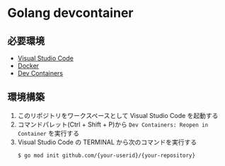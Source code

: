 Golang devcontainer
====

## 必要環境

- [Visual Studio Code](https://code.visualstudio.com/download)
- [Docker](https://docs.docker.com/get-docker/)
- [Dev Containers](https://marketplace.visualstudio.com/items?itemName=ms-vscode-remote.remote-containers)

## 環境構築

1. このリポジトリをワークスペースとして Visual Studio Code を起動する
2. コマンドパレット(Ctrl + Shift + P)から `Dev Containers: Reopen in Container` を実行する
3. Visual Studio Code の TERMINAL から次のコマンドを実行する
   ```
   $ go mod init github.com/{your-userid}/{your-repository}
   ```
